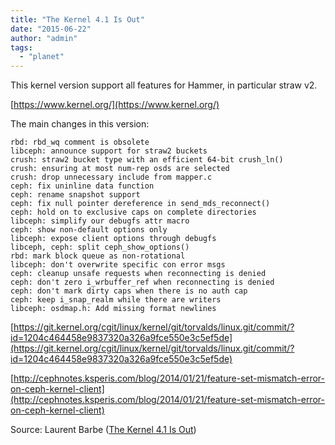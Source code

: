```yaml
---
title: "The Kernel 4.1 Is Out"
date: "2015-06-22"
author: "admin"
tags: 
  - "planet"
---
```


This kernel version support all features for Hammer, in particular straw v2.

[https://www.kernel.org/](https://www.kernel.org/)

The main changes in this version:

```
rbd: rbd_wq comment is obsolete
libceph: announce support for straw2 buckets
crush: straw2 bucket type with an efficient 64-bit crush_ln()
crush: ensuring at most num-rep osds are selected
crush: drop unnecessary include from mapper.c
ceph: fix uninline data function
ceph: rename snapshot support
ceph: fix null pointer dereference in send_mds_reconnect()
ceph: hold on to exclusive caps on complete directories
libceph: simplify our debugfs attr macro
ceph: show non-default options only
libceph: expose client options through debugfs
libceph, ceph: split ceph_show_options()
rbd: mark block queue as non-rotational
libceph: don't overwrite specific con error msgs
ceph: cleanup unsafe requests when reconnecting is denied
ceph: don't zero i_wrbuffer_ref when reconnecting is denied
ceph: don't mark dirty caps when there is no auth cap
ceph: keep i_snap_realm while there are writers
libceph: osdmap.h: Add missing format newlines
```

[https://git.kernel.org/cgit/linux/kernel/git/torvalds/linux.git/commit/?id=1204c464458e9837320a326a9fce550e3c5ef5de](https://git.kernel.org/cgit/linux/kernel/git/torvalds/linux.git/commit/?id=1204c464458e9837320a326a9fce550e3c5ef5de)

[http://cephnotes.ksperis.com/blog/2014/01/21/feature-set-mismatch-error-on-ceph-kernel-client](http://cephnotes.ksperis.com/blog/2014/01/21/feature-set-mismatch-error-on-ceph-kernel-client)

Source: Laurent Barbe ([The Kernel 4.1 Is Out](http://cephnotes.ksperis.com/blog/2015/06/22/the-kernel-4-dot-1-is-out/))
